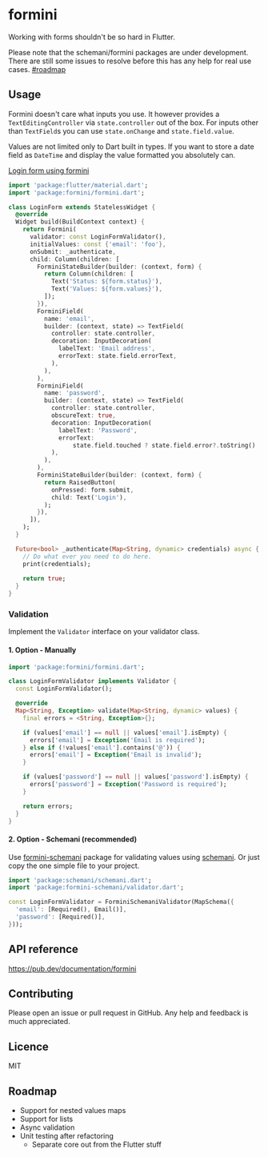 # formini

Working with forms shouldn't be so hard in Flutter.

Please note that the schemani/formini packages are under development. There are still some issues to resolve before this has any help for real use cases. [#roadmap](#roadmap)

## Usage

Formini doesn't care what inputs you use. It however provides a `TextEditingController` via `state.controller` out of the box. For inputs other than `TextField`s you can use `state.onChange` and `state.field.value`.

Values are not limited only to Dart built in types. If you want to store a date field as `DateTime` and display the value formatted you absolutely can.

[Login form using formini](https://raw.githubusercontent.com/vantageoy/formini/master/readme-login-form.png)

```dart
import 'package:flutter/material.dart';
import 'package:formini/formini.dart';

class LoginForm extends StatelessWidget {
  @override
  Widget build(BuildContext context) {
    return Formini(
      validator: const LoginFormValidator(),
      initialValues: const {'email': 'foo'},
      onSubmit: _authenticate,
      child: Column(children: [
        ForminiStateBuilder(builder: (context, form) {
          return Column(children: [
            Text('Status: ${form.status}'),
            Text('Values: ${form.values}'),
          ]);
        }),
        ForminiField(
          name: 'email',
          builder: (context, state) => TextField(
            controller: state.controller,
            decoration: InputDecoration(
              labelText: 'Email address',
              errorText: state.field.errorText,
            ),
          ),
        ),
        ForminiField(
          name: 'password',
          builder: (context, state) => TextField(
            controller: state.controller,
            obscureText: true,
            decoration: InputDecoration(
              labelText: 'Password',
              errorText: 
                  state.field.touched ? state.field.error?.toString() : null,
            ),
          ),
        ),
        ForminiStateBuilder(builder: (context, form) {
          return RaisedButton(
            onPressed: form.submit,
            child: Text('Login'),
          );
        }),
      ]),
    );
  }

  Future<bool> _authenticate(Map<String, dynamic> credentials) async {
    // Do what ever you need to do here.
    print(credentials);
    
    return true;
  }
}
```

### Validation

Implement the `Validator` interface on your validator class.

#### 1. Option - Manually

```dart
import 'package:formini/formini.dart';

class LoginFormValidator implements Validator {
  const LoginFormValidator();

  @override
  Map<String, Exception> validate(Map<String, dynamic> values) {
    final errors = <String, Exception>{};

    if (values['email'] == null || values['email'].isEmpty) {
      errors['email'] = Exception('Email is required');
    } else if (!values['email'].contains('@')) {
      errors['email'] = Exception('Email is invalid');
    }

    if (values['password'] == null || values['password'].isEmpty) {
      errors['password'] = Exception('Password is required');
    }

    return errors;
  }
}
```

#### 2. Option - Schemani (recommended)

Use [formini-schemani](https://pub.dev/packages/formini-schemani) package for validating values using [schemani](https://pub.dev/packages/schemani). Or just copy the one simple file to your project.

```dart
import 'package:schemani/schemani.dart';
import 'package:formini-schemani/validator.dart';

const LoginFormValidator = ForminiSchemaniValidator(MapSchema({
  'email': [Required(), Email()],
  'password': [Required()],
}));
```

## API reference

https://pub.dev/documentation/formini

## Contributing

Please open an issue or pull request in GitHub. Any help and feedback is much appreciated.

## Licence

MIT

## Roadmap

- Support for nested values maps
- Support for lists
- Async validation
- Unit testing after refactoring
  - Separate core out from the Flutter stuff
